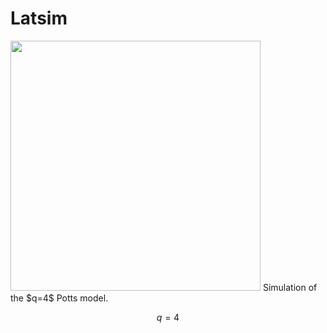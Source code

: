 # Latsim

<dive align="center">
<img src="https://user-images.githubusercontent.com/49154901/113180001-87e67b00-9250-11eb-99c8-26eca989bf41.png" width="400" height="400"/>
Simulation of the $q=4$ Potts model.
</div>

``` math
q = 4
```
